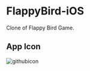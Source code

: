 # FlappyBird-iOS
Clone of Flappy Bird Game.

## App Icon

![githubicon](https://cloud.githubusercontent.com/assets/11078225/22038441/36217478-dcc9-11e6-9e2c-e5ec031f6a3c.png)
